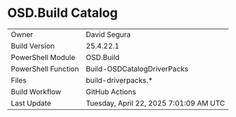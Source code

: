 ﻿# OSD.Build Catalog

| | |
|-|-|
| Owner | David Segura |
| Build Version | 25.4.22.1 |
| PowerShell Module | OSD.Build |
| PowerShell Function | Build-OSDCatalogDriverPacks |
| Files | build-driverpacks.* |
| Build Workflow | GitHub Actions |
| Last Update | Tuesday, April 22, 2025 7:01:09 AM UTC |
